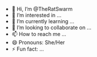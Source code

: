 - 👋 Hi, I’m @TheRatSwarm
- 👀 I’m interested in ...
- 🌱 I’m currently learning ...
- 💞️ I’m looking to collaborate on ...
- 📫 How to reach me ...
- 😄 Pronouns: She/Her
- ⚡ Fun fact: ...

<!---
TheRatSwarm/TheRatSwarm is a ✨ special ✨ repository because its `README.md` (this file) appears on your GitHub profile.
You can click the Preview link to take a look at your changes.
--->
